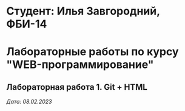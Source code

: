 # Студент: Илья Завгородний, ФБИ-14

# Лабораторные работы по курсу "WEB-программирование"

## Лабораторная работа 1. Git + HTML

*Дата: 08.02.2023*
